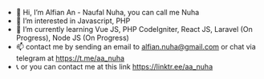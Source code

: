 - 👋 Hi, I’m Alfian An - Naufal Nuha, you can call me Nuha
- 👀 I’m interested in Javascript, PHP
- 🌱 I’m currently learning Vue JS, PHP CodeIgniter, React JS, Laravel (On Progress), Node JS (On Progress)
- 📫 contact me by sending an email to alfian.nuha@gmail.com or chat via telegram at https://t.me/aa_nuha
- 📞 or you can contact me at this link https://linktr.ee/aa_nuha
